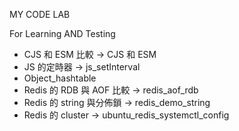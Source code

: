 MY CODE LAB

For Learning AND Testing

-   CJS 和 ESM 比較 → CJS 和 ESM
-   JS 的定時器 → js_setInterval
-   Object_hashtable
-   Redis 的 RDB 與 AOF 比較 → redis_aof_rdb
-   Redis 的 string 與分佈鎖 → redis_demo_string
-   Redis 的 cluster → ubuntu_redis_systemctl_config
